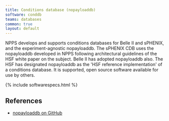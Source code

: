 ```yaml
---
title: Conditions database (nopayloaddb)
software: conddb
teams: databases
common: true
layout: default
---
```


NPPS develops and supports conditions databases for Belle II and sPHENIX, and the experiment-agnostic nopayloaddb. The sPHENIX CDB uses the nopayloaddb developed in NPPS following architectural guidelines of the HSF white paper on the subject. Belle II has adopted nopayloaddb also. The HSF has designated nopayloaddb as the 'HSF reference implementation' of a conditions database. It is supported, open source software available for use by others.

{% include softwarespecs.html %}

## References

- [nopayloaddb on GitHub](https://github.com/BNLNPPS/nopayloaddb)
